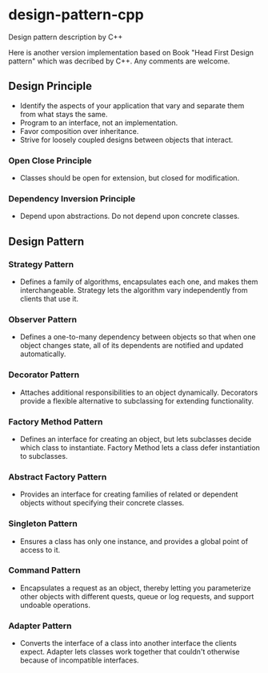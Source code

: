 # design-pattern-cpp
Design pattern description by C++

Here is another version implementation based on Book "Head First Design pattern" which was decribed by C++.
Any comments are welcome.

## Design Principle
 - Identify the aspects of your application that vary and separate them from what stays the same.
 - Program to an interface, not an implementation.
 - Favor composition over inheritance.
 - Strive for loosely coupled designs between objects that interact.

### Open Close Principle
  - Classes should be open for extension, but closed for modification.
### Dependency Inversion Principle
  - Depend upon abstractions. Do not depend upon concrete classes.

## Design Pattern

### Strategy Pattern
  - Defines a family of algorithms, encapsulates each one, and makes them interchangeable.
    Strategy lets the algorithm vary independently from clients that use it.

### Observer Pattern
  - Defines a one-to-many dependency between objects so that when one object changes state,
    all of its dependents are notified and updated automatically.

### Decorator Pattern
  - Attaches additional responsibilities to an object dynamically.
    Decorators provide a flexible alternative to subclassing for extending functionality.

### Factory Method Pattern
  - Defines an interface for creating an object, but lets subclasses decide which class to instantiate.
    Factory Method lets a class defer instantiation to subclasses.

### Abstract Factory Pattern
  - Provides an interface for creating families of related or dependent objects without specifying their concrete classes.

### Singleton Pattern
  - Ensures a class has only one instance, and provides a global point of access to it.

### Command Pattern
  - Encapsulates a request as an object, thereby letting you parameterize other objects with different quests,
    queue or log requests, and support undoable operations.

### Adapter Pattern
  - Converts the interface of a class into another interface the clients expect.
    Adapter lets classes work together that couldn't otherwise because of incompatible interfaces.
